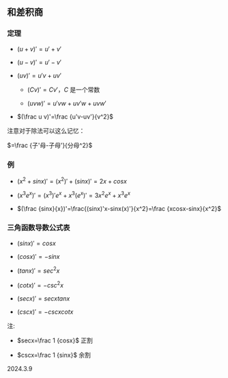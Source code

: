 ## 和差积商

### 定理

* $(u+v)'=u'+v'$

* $(u-v)'=u'-v'$

* $(uv)'=u'v+uv'$

    * $(Cv)'=Cv'$，$C$ 是一个常数

    * $(uvw)'=u'vw+uv'w+uvw'$

* $(\frac u v)'=\frac {u'v-uv'}{v^2}$

注意对于除法可以这么记忆：

$=\frac {子'母-子母'}{分母^2}$

### 例

* $(x^2+sinx)'=(x^2)'+(sinx)'=2x+cosx$

* $(x^3e^x)'=(x^3)'e^x+x^3(e^x)'=3x^2e^x+x^3e^x$

* $(\frac {sinx}{x})'=\frac{(sinx)'x-sinx(x)'}{x^2}=\frac {xcosx-sinx}{x^2}$

### 三角函数导数公式表

* $(sinx)'=cosx$

* $(cosx)'=-sinx$

* $(tanx)'=sec^2x$

* $(cotx)'=-csc^2x$

* $(secx)'=secxtanx$

* $(cscx)'=-cscxcotx$

注:

* $secx=\frac 1 {cosx}$ 正割

* $cscx=\frac 1 {sinx}$ 余割

2024.3.9